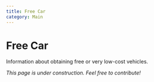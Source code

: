 ```yaml
---
title: Free Car
category: Main
---
```


# Free Car

Information about obtaining free or very low-cost vehicles.

*This page is under construction. Feel free to contribute!*